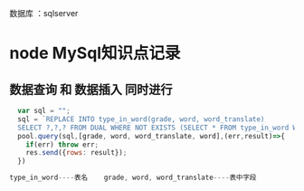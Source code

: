 数据库 ：sqlserver

# node  MySql知识点记录



## 数据查询 和 数据插入 同时进行  

```js
  var sql = "";
  sql = `REPLACE INTO type_in_word(grade, word, word_translate)
  SELECT ?,?,? FROM DUAL WHERE NOT EXISTS (SELECT * FROM type_in_word WHERE word = ?)`
  pool.query(sql,[grade, word, word_translate, word],(err,result)=>{
    if(err) throw err;
    res.send({rows: result});
  })

type_in_word----表名    grade, word, word_translate----表中字段
```





